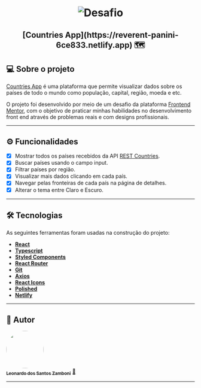 
<h1 align="center">
    <img alt="Desafio" title="Desafio" src="https://www.frontendmentor.io/_next/image?url=https%3A%2F%2Fres.cloudinary.com%2Fdz209s6jk%2Fimage%2Fupload%2Fv1554827486%2FChallenges%2Fwirxeocmd6tpnn9c5oqc.jpg&w=828&q=75" />
</h1>

<h2 align="center"> 
	  [Countries App](https://reverent-panini-6ce833.netlify.app) 🗺️
</h2>

## 💻 Sobre o projeto

[Countries App](https://reverent-panini-6ce833.netlify.app) é uma plataforma que permite visualizar dados sobre os países de todo o mundo como população, capital, região, moeda e etc.


O projeto foi desenvolvido por meio de um desafio da plataforma [Frontend Mentor](https://www.frontendmentor.io/challenges), com o objetivo de praticar minhas habilidades no desenvolvimento front end através de problemas reais e com designs profissionais.

---

## ⚙️ Funcionalidades

- [x] Mostrar todos os países recebidos da API [REST Countries](https://restcountries.eu).
- [x] Buscar países usando o campo input.
- [x] Filtrar países por região.
- [x] Visualizar mais dados clicando em cada país.
- [x] Navegar pelas fronteiras de cada país na página de detalhes.
- [x] Alterar o tema entre Claro e Escuro. 

---

## 🛠 Tecnologias

As seguintes ferramentas foram usadas na construção do projeto:

-   **[React](https://reactjs.org/)**
-   **[Typescript](https://www.typescriptlang.org/docs/)**
-   **[Styled Components](https://styled-components.com/)**
-   **[React Router](https://reactrouter.com/)**
-   **[Git](https://git-scm.com/)**  
-   **[Axios](https://github.com/axios/axios)**
-   **[React Icons](https://react-icons.github.io/react-icons/)**
-   **[Polished](https://polished.js.org/)**
-   **[Netlify](https://www.netlify.com/)**

---

## 🦸 Autor

<a href="https://www.linkedin.com/in/leowebdev/">
 <img style="border-radius: 50%;" src="https://avatars.githubusercontent.com/u/34231899?s=400&u=ca4f73f5b79d52cd6ff00640d7ce71cfe3730911&v=4" width="100px;" alt=""/>
 <br />
 <sub><b>Leonardo dos Santos Zamboni</b></sub></a> <a href="https://www.linkedin.com/in/leowebdev/" title="Leonardo dos Santos Zamboni">🚀</a>
 <br />

---
